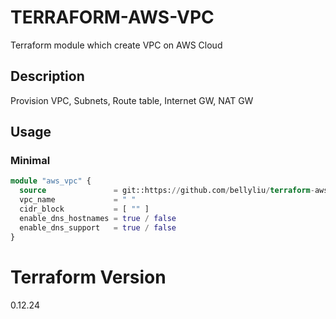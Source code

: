 # TERRAFORM-AWS-VPC
Terraform module which create VPC on AWS Cloud

## Description
Provision VPC, Subnets, Route table, Internet GW, NAT GW

## Usage

### Minimal

```terraform
module "aws_vpc" {
  source               = git::https://github.com/bellyliu/terraform-aws-vpc.git
  vpc_name             = " "
  cidr_block           = [ "" ]
  enable_dns_hostnames = true / false
  enable_dns_support   = true / false
}
```

# Terraform Version
0.12.24
